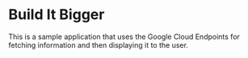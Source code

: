 # Build It Bigger 
This is a sample application that uses the Google Cloud Endpoints for fetching information and then displaying it to the user. 
